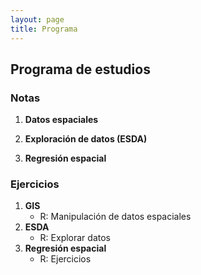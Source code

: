 ```yaml
---
layout: page
title: Programa
---
```

## Programa de estudios

### Notas

1. **Datos espaciales** 

2. **Exploración de datos (ESDA)** 

3. **Regresión espacial**


### Ejercicios

1. **GIS**
    * R: Manipulación de datos espaciales
2. **ESDA**
    * R: Explorar datos
3. **Regresión espacial** 
    * R: Ejercicios

